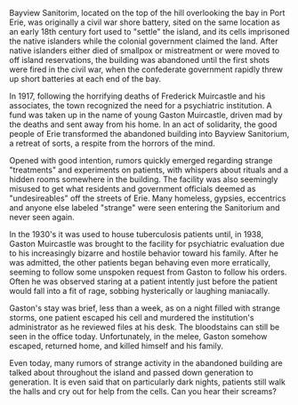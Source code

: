 ﻿Bayview Sanitorim, located on the top of the hill overlooking the bay in Port Erie,  was originally a civil war shore battery, sited on the same location as an early 18th century fort used to "settle" the island, and  its cells imprisoned the native islanders while the colonial government claimed the land.  After native islanders either died of smallpox or mistreatment or were moved to off island reservations, the building was abandoned until the first shots were fired in the civil war, when the confederate government rapidly threw up short batteries at each end of the bay.


In 1917, following the horrifying deaths of Frederick Muircastle and his associates, the town recognized the need for a psychiatric institution.  A fund was taken up in the name of young Gaston Muircastle, driven mad by the deaths and sent away from his home.  In an act of solidarity, the good people of Erie transformed the abandoned building into Bayview Sanitorium, a retreat of sorts, a respite from the horrors of the mind.


Opened with good intention, rumors quickly emerged regarding strange "treatments" and experiments on patients, with whispers about rituals and a hidden rooms somewhere in the building.  The facility was also seemingly misused to get what residents and government officials deemed as "undesireables" off the streets of Erie.  Many homeless, gypsies, eccentrics and anyone else labeled "strange" were seen entering the Sanitorium and never seen again. 


In the 1930's it was used to house tuberculosis patients until, in 1938, Gaston Muircastle was brought to the facility for psychiatric evaluation due to his increasingly bizarre and hostile behavior toward his family.  After he was admitted, the other patients began behaving even more erratically, seeming to follow some unspoken request from Gaston to follow his orders.  Often he was observed staring at a patient intently just before the patient would fall into a fit of rage, sobbing hysterically or laughing maniacally.


Gaston's stay was brief, less than a week, as on a night filled with strange storms, one patient escaped his cell and murdered the institution's administrator as he reviewed files at his desk.  The bloodstains can still be seen in the office today.  Unfortunately, in the melee, Gaston somehow escaped, returned home, and killed himself and his family.


Even today, many rumors of strange activity in the abandoned building are talked about throughout the island and passed down generation to generation.  It is even said that on particularly dark nights, patients still walk the halls and cry out for help from the cells.  Can you hear their screams?